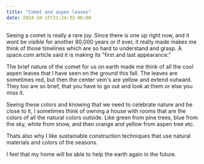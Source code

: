 ```yaml
---
title: "Comet and aspen leaves"
date: 2024-10-15T21:24:32-06:00
---
```


Seeing a comet is really a rare joy. Since there is one up right now, and it wont be visible for another 80,000 years or if ever, it really made makes me think of those timelines which are so hard to understand and grasp. A space.com article said it is making its "first and last appearance."

The brief nature of the comet for us on earth made me think of all the cool aspen leaves that I have seen on the ground this fall. The leaves are sometimes red, but then the center vein's are yellow and extend outward. They too are so brief, that you have to go out and look at them or else you miss it.

Seeing these colors and knowing that we need to celebrate nature and be close to it, I sometimes think of owning a house with rooms that are the colors of all the natural colors outside. Like green from pine trees, blue from the sky, white from snow, and then orange and yellow from aspen tree etc. 

Thats also why I like sustainable construction techniques that use natural materials and colors of the seasons. 

I feel that my home will be able to help the earth again in the future. 
